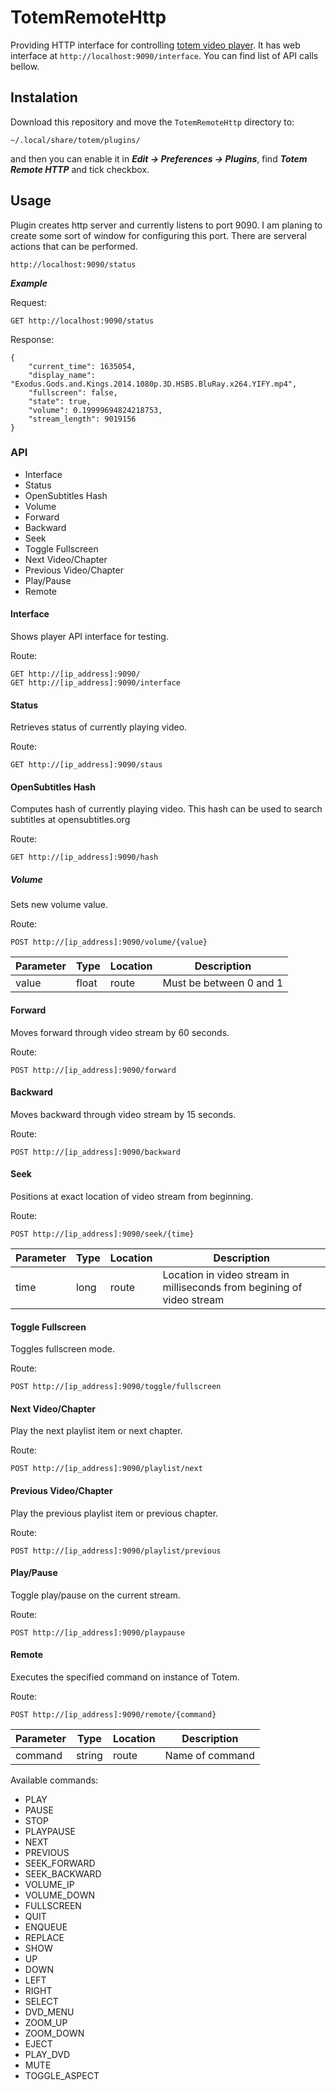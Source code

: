 # TotemRemoteHttp

Providing HTTP interface for controlling [totem video player](https://wiki.gnome.org/Apps/Videos).
It has web interface at ```http://localhost:9090/interface```. You can find list of API calls bellow.

## Instalation

Download this repository and move the `TotemRemoteHttp` directory to:
```
~/.local/share/totem/plugins/
```
and then you can enable it in ***Edit → Preferences → Plugins***, find ***Totem Remote HTTP***
and tick checkbox.

## Usage

Plugin creates http server and currently listens to port 9090. I am planing to create some sort of window for configuring this port.
There are serveral actions that can be performed.

```
http://localhost:9090/status
```

***Example***

Request:
```
GET http://localhost:9090/status
```

Response:
```
{
    "current_time": 1635054, 
    "display_name": "Exodus.Gods.and.Kings.2014.1080p.3D.HSBS.BluRay.x264.YIFY.mp4", 
    "fullscreen": false, 
    "state": true, 
    "volume": 0.19999694824218753, 
    "stream_length": 9019156
}
```

### API

* Interface
* Status
* OpenSubtitles Hash
* Volume
* Forward
* Backward
* Seek
* Toggle Fullscreen
* Next Video/Chapter
* Previous Video/Chapter
* Play/Pause
* Remote

#### Interface

Shows player API interface for testing.

Route:
```
GET http://[ip_address]:9090/
GET http://[ip_address]:9090/interface
```

#### Status

Retrieves status of currently playing video.

Route:
```
GET http://[ip_address]:9090/staus
```

#### OpenSubtitles Hash

Computes hash of currently playing video. This hash can be used to search subtitles at opensubtitles.org

Route:
```
GET http://[ip_address]:9090/hash
```

##### Volume

Sets new volume value.

Route:
```
POST http://[ip_address]:9090/volume/{value}
```

| Parameter |  Type  | Location | Description                |
|-----------|--------|----------|----------------------------|
| value     | float  | route    | Must be between 0 and 1    |

#### Forward

Moves forward through video stream by 60 seconds.

Route:
```
POST http://[ip_address]:9090/forward
```

#### Backward

Moves backward through video stream by 15 seconds.

Route:
```
POST http://[ip_address]:9090/backward
```

#### Seek

Positions at exact location of video stream from beginning.

Route:
```
POST http://[ip_address]:9090/seek/{time}
```

| Parameter |  Type  | Location | Description                |
|-----------|--------|----------|----------------------------|
| time      | long   | route    | Location in video stream in milliseconds from begining of video stream    |

#### Toggle Fullscreen

Toggles fullscreen mode.

Route:
```
POST http://[ip_address]:9090/toggle/fullscreen
```

#### Next Video/Chapter

Play the next playlist item or next chapter.

Route:
```
POST http://[ip_address]:9090/playlist/next
```

#### Previous Video/Chapter

Play the previous playlist item or previous chapter.

Route:
```
POST http://[ip_address]:9090/playlist/previous
```

#### Play/Pause

Toggle play/pause on the current stream.

Route:
```
POST http://[ip_address]:9090/playpause
```

#### Remote

Executes the specified command on instance of Totem.

Route:
```
POST http://[ip_address]:9090/remote/{command}
```

| Parameter |  Type  | Location | Description                |
|-----------|--------|----------|----------------------------|
| command   | string | route    | Name of command            |

Available commands:

- PLAY
- PAUSE
- STOP
- PLAYPAUSE
- NEXT
- PREVIOUS
- SEEK_FORWARD
- SEEK_BACKWARD
- VOLUME_IP
- VOLUME_DOWN
- FULLSCREEN
- QUIT
- ENQUEUE
- REPLACE
- SHOW
- UP
- DOWN
- LEFT
- RIGHT
- SELECT
- DVD_MENU
- ZOOM_UP
- ZOOM_DOWN
- EJECT
- PLAY_DVD
- MUTE
- TOGGLE_ASPECT

